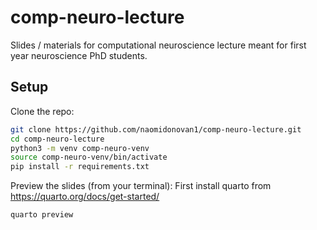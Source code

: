 # comp-neuro-lecture
Slides / materials for computational neuroscience lecture meant for first year neuroscience PhD students.

## Setup
Clone the repo:
```bash
git clone https://github.com/naomidonovan1/comp-neuro-lecture.git
cd comp-neuro-lecture
python3 -m venv comp-neuro-venv 
source comp-neuro-venv/bin/activate
pip install -r requirements.txt
```

Preview the slides (from your terminal):
First install quarto from https://quarto.org/docs/get-started/
```bash
quarto preview
```